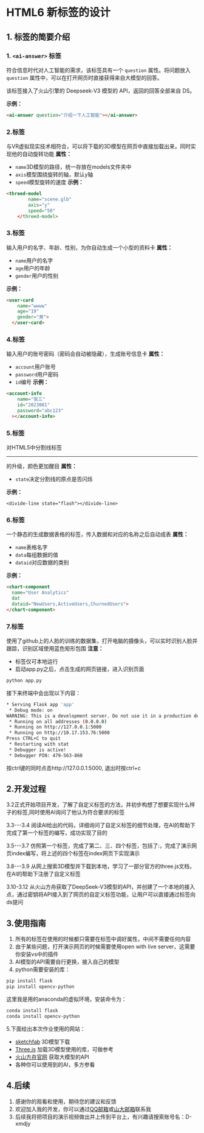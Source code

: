 # HTML6 新标签的设计

## 1. 标签的简要介绍

### 1. `<ai-answer>` 标签

符合信息时代对人工智能的需求，该标签具有一个 `question` 属性。将问题放入 `question` 属性中，可以在打开网页时直接获得来自大模型的回答。

该标签接入了火山引擎的 Deepseek-V3 模型的 API，返回的回答全部来自 DS。

**示例：**

```html
<ai-answer question="介绍一下人工智能"></ai-answer>
```

### 2.<threed-model>标签
与VR虚拟现实技术相符合，可以将下载的3D模型在网页中直接加载出来，同时实现他的自动旋转功能
**属性：**
- ``name``3D模型的路径，统一存放在models文件夹中
- ``axis``模型围绕旋转的轴，默认y轴
- ``speed``模型旋转的速度
**示例：**
```html
<threed-model
        name="scene.glb"
        axis="y"
        speed="50"
    </threed-model>
```

### 3.<user-card>标签
输入用户的名字、年龄、性别，为你自动生成一个小型的资料卡
**属性：**
- ``name``用户的名字
- ``age``用户的年龄
- ``gender``用户的性别

**示例：**
```html
<user-card
    name="wwww"
    age="19"
    gender="男">
  </user-card>
```
### 4.<account-info>标签
输入用户的账号密码（密码会自动被隐藏），生成账号信息卡
**属性：**
- ``account``用户账号
- ``password``用户密码
- ``id``编号
**示例：**
```html
<account-info
    name="张三"
    id="2023001"
    password="abc123"
  ></account-info>
```
### 5.<divide-line>标签
对HTML5中分割线标签<hr>的升级，颜色更加醒目
**属性：**
- ``state``决定分割线的原点是否闪烁

**示例：**
```htnl
<divide-line state="flash"></divide-line>
```
### 6.<chart-compenent>标签
一个静态的生成数据表格的标签，传入数据和对应的名称之后自动成表
**属性：**
- ``name``表格名字
- ``data``每组数据的值
- ``dataid``对应数据的类别

**示例：**
```html
<chart-component
  name="User Analytics"
  dat
  dataid="NewUsers,ActiveUsers,ChurnedUsers">
</chart-component>
```
### 7.<face-trace>标签
使用了github上的人脸的训练的数据集，打开电脑的摄像头，可以实时识别人脸并跟踪，识别区域使用蓝色矩形包围
**注意：**
- 标签仅可本地运行
- 启动app.py之后，点击生成的网页链接，进入识别页面
```bash
python app.py
```
接下来终端中会出现以下内容：
```bash
* Serving Flask app 'app'
 * Debug mode: on
WARNING: This is a development server. Do not use it in a production deployment. Use a production WSGI server instead.
 * Running on all addresses (0.0.0.0)
 * Running on http://127.0.0.1:5000
 * Running on http://10.17.153.76:5000
Press CTRL+C to quit
 * Restarting with stat
 * Debugger is active!
 * Debugger PIN: 479-563-860
```
按ctrl键的同时点击http://127.0.0.1:5000, 退出时按ctrl+c


## 2.开发过程

3.2正式开始项目开发，了解了自定义标签的方法，并初步构想了想要实现什么样子的标签,同时使用AI询问了他认为符合要求的标签

3.3---3.4 阅读AI给出的代码，详细询问了自定义标签的细节处理，在AI的帮助下完成了第一个标签<user-card>的编写，成功实现了目的

3.5---3.7 仿照第一个标签，完成了第二、三、四个标签，包括了:<account-info><divide-line><chart-compenent>，完成了演示网页index编写，将上述的四个标签在index网页下实现演示

3.8---3.9 从网上搜索3D模型并下载到本地，学习了一部分官方的three.js文档，在AI的帮助下注册了自定义标签<threed-model>

3.10-3.12 从火山方舟获取了DeepSeek-V3模型的API，并创建了一个本地的接入点，通过密钥将API接入到了网页的自定义标签功能，让用户可以直接通过标签向ds提问

## 3.使用指南
1. 所有的标签在使用的时候都只需要在标签中调好属性，中间不需要任何内容
2. 由于某些问题，打开演示网页的时候需要使用open with live server，这需要你安装vs中的插件
3. AI模型的API需要自行更换，接入自己的模型
4. python需要安装的库：
```bash
pip install flask
pip install opencv-python
```
这里我是用的anaconda的虚拟环境，安装命令为：
```bash
conda install flask
conda install opencv-python
```
5.下面给出本次作业使用的网站：
- [sketchfab](https://sketchfab.com/) 3D模型下载
- [Three.js](https://threejs.org/) 加载3D模型使用的库，可做参考
- [火山方舟官网](https://www.volcengine.com/product/ark) 获取大模型的API
- 各种你可以使用到的AI，多方参看

## 4.后续
1. 感谢你的观看和使用，期待您的建议和反馈
2. 欢迎加入我的开发，你可以通过[QQ邮箱](1833299761@qq.com)或[山大邮箱](202400460052@sdu.edu.cn)联系我
3. 后续我将把项目的演示视频做出并上传到平台上，有兴趣请搜索账号名：D-xmdjy